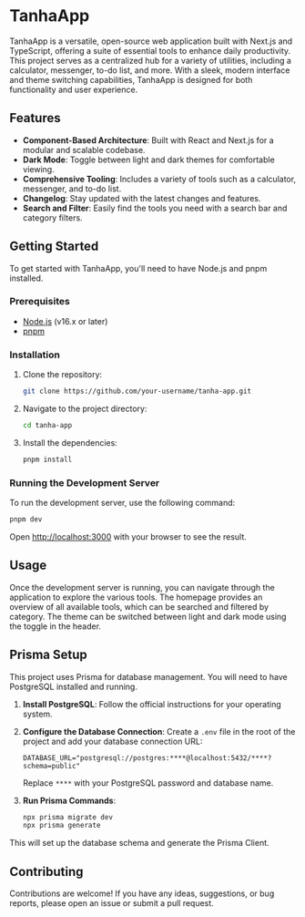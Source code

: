 # TanhaApp

TanhaApp is a versatile, open-source web application built with Next.js and TypeScript, offering a suite of essential tools to enhance daily productivity. This project serves as a centralized hub for a variety of utilities, including a calculator, messenger, to-do list, and more. With a sleek, modern interface and theme switching capabilities, TanhaApp is designed for both functionality and user experience.

## Features

- **Component-Based Architecture**: Built with React and Next.js for a modular and scalable codebase.
- **Dark Mode**: Toggle between light and dark themes for comfortable viewing.
- **Comprehensive Tooling**: Includes a variety of tools such as a calculator, messenger, and to-do list.
- **Changelog**: Stay updated with the latest changes and features.
- **Search and Filter**: Easily find the tools you need with a search bar and category filters.

## Getting Started

To get started with TanhaApp, you'll need to have Node.js and pnpm installed.

### Prerequisites

- [Node.js](https://nodejs.org/) (v16.x or later)
- [pnpm](https://pnpm.io/)

### Installation

1. Clone the repository:
   ```bash
   git clone https://github.com/your-username/tanha-app.git
   ```
2. Navigate to the project directory:
   ```bash
   cd tanha-app
   ```
3. Install the dependencies:
   ```bash
   pnpm install
   ```

### Running the Development Server

To run the development server, use the following command:

```bash
pnpm dev
```

Open [http://localhost:3000](http://localhost:3000) with your browser to see the result.

## Usage

Once the development server is running, you can navigate through the application to explore the various tools. The homepage provides an overview of all available tools, which can be searched and filtered by category. The theme can be switched between light and dark mode using the toggle in the header.

## Prisma Setup

This project uses Prisma for database management. You will need to have PostgreSQL installed and running.

1. **Install PostgreSQL**: Follow the official instructions for your operating system.
2. **Configure the Database Connection**: Create a `.env` file in the root of the project and add your database connection URL:

   ```
   DATABASE_URL="postgresql://postgres:****@localhost:5432/****?schema=public"
   ```

   Replace `****` with your PostgreSQL password and database name.

3. **Run Prisma Commands**:
   ```bash
   npx prisma migrate dev
   npx prisma generate
   ```

This will set up the database schema and generate the Prisma Client.

## Contributing

Contributions are welcome! If you have any ideas, suggestions, or bug reports, please open an issue or submit a pull request.
